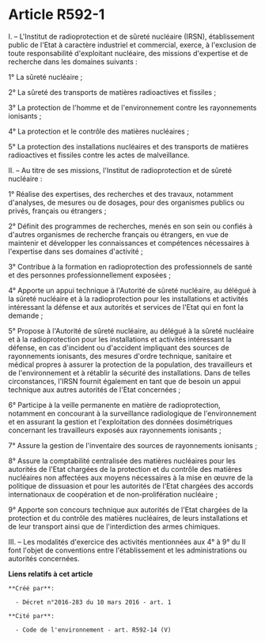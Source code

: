 # Article R592-1

I. – L'Institut de radioprotection et de sûreté nucléaire (IRSN), établissement public de l'Etat à caractère industriel et
commercial, exerce, à l'exclusion de toute responsabilité d'exploitant nucléaire, des missions d'expertise et de recherche
dans les domaines suivants :

1° La sûreté nucléaire ;

2° La sûreté des transports de matières radioactives et fissiles ;

3° La protection de l'homme et de l'environnement contre les rayonnements ionisants ;

4° La protection et le contrôle des matières nucléaires ;

5° La protection des installations nucléaires et des transports de matières radioactives et fissiles contre les actes de
malveillance.

II. – Au titre de ses missions, l'Institut de radioprotection et de sûreté nucléaire :

1° Réalise des expertises, des recherches et des travaux, notamment d'analyses, de mesures ou de dosages, pour des organismes
publics ou privés, français ou étrangers ;

2° Définit des programmes de recherches, menés en son sein ou confiés à d'autres organismes de recherche français ou
étrangers, en vue de maintenir et développer les connaissances et compétences nécessaires à l'expertise dans ses domaines
d'activité ;

3° Contribue à la formation en radioprotection des professionnels de santé et des personnes professionnellement exposées ;

4° Apporte un appui technique à l'Autorité de sûreté nucléaire, au délégué à la sûreté nucléaire et à la radioprotection pour
les installations et activités intéressant la défense et aux autorités et services de l'Etat qui en font la demande ;

5° Propose à l'Autorité de sûreté nucléaire, au délégué à la sûreté nucléaire et à la radioprotection pour les installations
et activités intéressant la défense, en cas d'incident ou d'accident impliquant des sources de rayonnements ionisants, des
mesures d'ordre technique, sanitaire et médical propres à assurer la protection de la population, des travailleurs et de
l'environnement et à rétablir la sécurité des installations. Dans de telles circonstances, l'IRSN fournit également en tant
que de besoin un appui technique aux autres autorités de l'Etat concernées ;

6° Participe à la veille permanente en matière de radioprotection, notamment en concourant à la surveillance radiologique de
l'environnement et en assurant la gestion et l'exploitation des données dosimétriques concernant les travailleurs exposés aux
rayonnements ionisants ;

7° Assure la gestion de l'inventaire des sources de rayonnements ionisants ;

8° Assure la comptabilité centralisée des matières nucléaires pour les autorités de l'Etat chargées de la protection et du
contrôle des matières nucléaires non affectées aux moyens nécessaires à la mise en œuvre de la politique de dissuasion et
pour les autorités de l'Etat chargées des accords internationaux de coopération et de non-prolifération nucléaire ;

9° Apporte son concours technique aux autorités de l'Etat chargées de la protection et du contrôle des matières nucléaires,
de leurs installations et de leur transport ainsi que de l'interdiction des armes chimiques.

III. – Les modalités d'exercice des activités mentionnées aux 4° à 9° du II font l'objet de conventions entre l'établissement
et les administrations ou autorités concernées.

**Liens relatifs à cet article**

	**Créé par**:

	  - Décret n°2016-283 du 10 mars 2016 - art. 1

	**Cité par**:

	  - Code de l'environnement - art. R592-14 (V)

